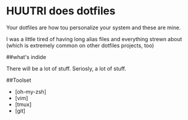 # HUUTRI does dotfiles

Your dotfiles are how tou personalize your system and these are mine.

I was a little tired of having long alias files and everything strewn about (which is extremely common on other dotfiles projects, too)

##what's indide
 
There will be a lot of stuff. Seriosly, a lot of stuff.

##Toolset
- [oh-my-zsh]
- [vim]
- [tmux]
- [git]


